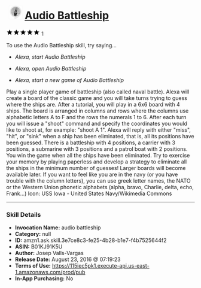 # &nbsp;<img src="skill_icon" alt="Audio Battleship icon" width="36"> [Audio Battleship](http://alexa.amazon.com/#skills/amzn1.ask.skill.3e7ce8c3-fe25-4b28-b1e7-f4b7525644f2)
![5 stars](../../images/ic_star_black_18dp_1x.png)![5 stars](../../images/ic_star_black_18dp_1x.png)![5 stars](../../images/ic_star_black_18dp_1x.png)![5 stars](../../images/ic_star_black_18dp_1x.png)![5 stars](../../images/ic_star_black_18dp_1x.png) 1

To use the Audio Battleship skill, try saying...

* *Alexa, start Audio Battleship*

* *Alexa, open Audio Battleship*

* *Alexa, start a new game of Audio Battleship*

Play a single player game of battleship (also called naval battle). Alexa will create a board of the classic game and you will take turns trying to guess where the ships are. After a tutorial, you will play in a 6x6 board with 4 ships. The board is arranged in columns and rows where the columns use alphabetic letters A to F and the rows the numerals 1 to 6. After each turn you will issue a "shoot" command and specify the coordinates you would like to shoot at, for example: "shoot A 1". Alexa will reply with either "miss", "hit", or "sink" when a ship has been eliminated, that is, all its positions have been guessed.  There is a battleship with 4 positions, a carrier with 3 positions, a submarine with 3 positions and a patrol boat with 2 positions. You win the game when all the ships have been eliminated.
Try to exercise your memory by playing paperless and develop a strategy to eliminate all the ships in the minimum number of guesses! Larger boards will become available later.
If you want to feel like you are in the navy (or you have trouble with the column letters), you can use greek letter names, the NATO or the Western Union phonetic alphabets (alpha, bravo, Charlie, delta, echo, Frank...)
Icon: USS Iowa - United States Navy/Wikimedia Commons

***

### Skill Details

* **Invocation Name:** audio battleship
* **Category:** null
* **ID:** amzn1.ask.skill.3e7ce8c3-fe25-4b28-b1e7-f4b7525644f2
* **ASIN:** B01KJ91K5U
* **Author:** Josep Valls-Vargas
* **Release Date:** August 23, 2016 @ 07:19:23
* **Terms of Use:** https://115iec5pk1.execute-api.us-east-1.amazonaws.com/prod/pub
* **In-App Purchasing:** No
